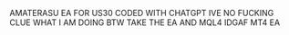 AMATERASU EA FOR US30
CODED WITH CHATGPT
IVE NO FUCKING CLUE WHAT I AM DOING BTW
TAKE THE EA AND MQL4 IDGAF
MT4 EA
